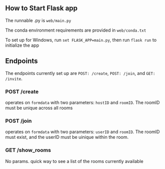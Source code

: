 

## How to Start Flask app
The runnable .py is `web/main.py`

The conda environment requirements are provided in `web/conda.txt`

To set up for Windows, run `set FLASK_APP=main.py`, then run `flask run` to initialize the app

## Endpoints
The endpoints currently set up are `POST: /create`, `POST: /join`, and `GET: /invite`. 

### POST /create
operates on `formdata` with two parameters: `hostID` and `roomID`. The roomID must be unique across all rooms

### POST /join
operates on `formdata` with two parameters: `userID` and `roomID`. The roomID must exist, and the userID must be uinique
within the room.

### GET /show_rooms
No params. quick way to see a list of the rooms currently available
